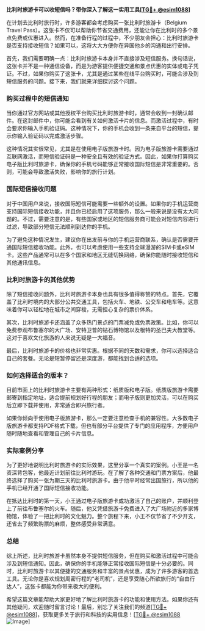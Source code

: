 **比利时旅游卡可以收短信吗？带你深入了解这一实用工具[[TG💪+ @esim1088](https://t.me/s/esim1088)]**

在计划去比利时旅行时，许多游客都会考虑购买一张比利时旅游卡（Belgium Travel Pass）。这张卡不仅可以帮助你节省交通费用，还能让你在比利时的多个景点免费或优惠进入。然而，在准备行程的过程中，不少朋友会担心：比利时旅游卡是否支持接收短信？如果可以，这将大大方便你在异国他乡的沟通和出行安排。

首先，我们需要明确一点：比利时旅游卡本身并不直接涉及短信服务。换句话说，这张卡并不是一种通信设备，而是为游客提供便捷交通和景点优惠的实体或电子凭证。不过，如果你购买了这张卡，尤其是通过某些在线平台购买时，可能会涉及到短信服务的问题。接下来，我们就来详细探讨这个问题。

### 购买过程中的短信通知

当你通过官方网站或其他授权平台购买比利时旅游卡时，通常会收到一封确认邮件。在这封邮件中，你可能会看到有关如何激活卡片的信息。而激活过程中，有时会要求你输入手机验证码。这种情况下，你的手机会收到一条来自平台的短信，提示你输入验证码以完成激活步骤。

这种情况其实很常见，尤其是在使用电子版旅游卡时。因为电子版旅游卡需要通过互联网激活，而短信验证码是一种安全且有效的验证方式。因此，如果你打算购买电子版比利时旅游卡，确保你的手机号码能够正常接收国际短信是非常重要的。否则，可能会导致激活失败，影响你的旅行计划。

### 国际短信接收问题

对于中国用户来说，接收国际短信可能需要一些额外的设置。如果你的手机运营商支持国际短信接收功能，并且你已经启用了这项服务，那么一般来说是没有太大问题的。不过，需要注意的是，有些国家或地区的短信服务商可能会对短信内容进行过滤，导致部分短信无法顺利到达你的手机。

为了避免这种情况发生，建议你在出发前与你的手机运营商联系，确认是否需要开通国际短信接收功能。此外，也可以考虑使用一些支持全球漫游的SIM卡或eSIM卡。这些产品通常可以在多个国家和地区无缝切换网络，确保你能随时接收短信和其他通讯信息。

### 比利时旅游卡的其他优势

除了短信接收问题外，比利时旅游卡本身也具有很多值得称赞的特点。首先，它覆盖了比利时境内的大部分公共交通工具，包括火车、地铁、公交车和电车等。这意味着你可以轻松地在城市之间穿梭，无需担心复杂的票价体系。

其次，比利时旅游卡还涵盖了众多热门景点的门票减免或免票政策。比如，你可以免费参观布鲁塞尔的大广场、安特卫普的钻石博物馆以及根特的圣巴夫大教堂等。这对于喜欢文化旅游的人来说无疑是一大福音。

最后，比利时旅游卡的价格也非常实惠。根据不同的天数和需求，你可以选择适合自己的套餐。无论是短暂停留还是深度游，都能找到合适的选项。

### 如何选择适合的版本？

目前市面上的比利时旅游卡主要有两种形式：纸质版和电子版。纸质版旅游卡需要邮寄到指定地址，适合提前规划好行程的朋友；而电子版则更加灵活，可以在购买后立即下载并使用，非常适合即兴旅行者。

如果你倾向于使用电子版旅游卡，那么一定要注意检查手机的兼容性。大多数电子版旅游卡都支持PDF格式下载，但也有部分平台提供了专门的应用程序，方便用户随时随地查看和管理自己的卡片信息。

### 实际案例分享

为了更好地说明比利时旅游卡的实际效果，这里分享一个真实的案例。小王是一名资深背包客，他最近计划前往比利时游玩。在了解了各种交通和门票方案后，他最终选择了购买一张为期三天的比利时旅游卡。由于他平时经常出国旅行，所以他的手机已经开通了国际短信接收功能。

在抵达比利时的第一天，小王通过电子版旅游卡成功激活了自己的账户，并顺利登上了前往布鲁塞尔的火车。随后，他又凭借旅游卡免费进入了大广场附近的多家博物馆，体验了一把比利时的文化魅力。整个旅程下来，小王不仅节省了不少开支，还省去了频繁购票的麻烦，整体感受非常满意。

### 总结

综上所述，比利时旅游卡虽然本身不提供短信服务，但在购买和激活过程中可能会涉及到短信通知。因此，确保你的手机能够正常接收国际短信是十分必要的。同时，比利时旅游卡以其便捷的交通服务和丰富的景点优惠，成为了许多游客的首选工具。无论你是喜欢规划周密行程的“老司机”，还是享受随心所欲旅行的“自由行达人”，这张卡都能为你带来极大的便利。

希望这篇文章能帮助大家更好地了解比利时旅游卡的功能和使用方法。如果你还有其他疑问，欢迎随时留言讨论！最后，别忘了关注我们的频道[[TG💪+ @esim1088](https://t.me/s/esim1088)]，获取更多关于旅行和科技的实用信息！[[TG💪+ @esim1088](https://t.me/s/esim1088) ![Image](https://i.postimg.cc/4NQfJmqS/Snipaste-2025-05-13-00-14-12.png)]